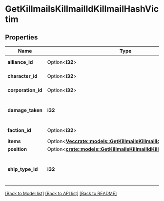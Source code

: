 # GetKillmailsKillmailIdKillmailHashVictim

## Properties

Name | Type | Description | Notes
------------ | ------------- | ------------- | -------------
**alliance_id** | Option<**i32**> | alliance_id integer | [optional]
**character_id** | Option<**i32**> | character_id integer | [optional]
**corporation_id** | Option<**i32**> | corporation_id integer | [optional]
**damage_taken** | **i32** | How much total damage was taken by the victim  | 
**faction_id** | Option<**i32**> | faction_id integer | [optional]
**items** | Option<[**Vec<crate::models::GetKillmailsKillmailIdKillmailHashItem>**](get_killmails_killmail_id_killmail_hash_item.md)> | items array | [optional]
**position** | Option<[**crate::models::GetKillmailsKillmailIdKillmailHashPosition**](get_killmails_killmail_id_killmail_hash_position.md)> |  | [optional]
**ship_type_id** | **i32** | The ship that the victim was piloting and was destroyed  | 

[[Back to Model list]](../README.md#documentation-for-models) [[Back to API list]](../README.md#documentation-for-api-endpoints) [[Back to README]](../README.md)


